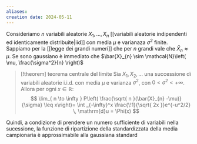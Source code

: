 ```yaml
---
aliases: 
creation date: 2024-05-11
---
```


Consideriamo $n$ variabili aleatorie $X_{1},\dots,X_{n}$ [[variabili aleatorie indipendenti ed identicamente distribuite|iid]] con media $\mu$ e varianaza $\sigma^2$ finite.
Sappiamo per la [[legge dei grandi numeri]] che per $n$ grandi vale che $\bar{X}_{n} \approx \mu$.
Se sono gaussiano è immediato che $\bar{X}_{n} \sim \mathcal{N}\left( \mu, \frac{\sigma^2}{n} \right)$

>[!theorem] teorema centrale del limite
>Sia $X_{1},X_{2},\dots$ una successione di variabili aleatorie i.i.d. con media $\mu$ e varianza $\sigma^2$, con $0 < \sigma^2 < +\infty$. Allora per ogni $x \in \mathbb{R}$:
>$$ \lim_{ n \to \infty }  P\left( \frac{\sqrt{ n }(\bar{X}_{n} -\mu)}{\sigma} \leq x\right)= \int _{-\infty}^x \frac{\!1}{\sqrt{ 2x }}e^{-u^2/2} \, \mathrm{d}u = \Phi(x) $$

Quindi, a condizione di prendere un numero sufficiente di variabili nella sucessione, la funzione di ripartizione della standardizzata della media campionaria è approssimabile alla gaussiana standard